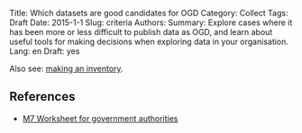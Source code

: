 Title: Which datasets are good candidates for OGD
Category: Collect
Tags: Draft
Date: 2015-1-1
Slug: criteria
Authors:
Summary: Explore cases where it has been more or less difficult to publish data as OGD, and learn about useful tools for making decisions when exploring data in your organisation.
Lang: en
Draft: yes
 

Also see: [making an inventory](inventory).

## References

- [M7 Worksheet for government authorities](/ref-m7-recht-arbeitshilfe-en)
